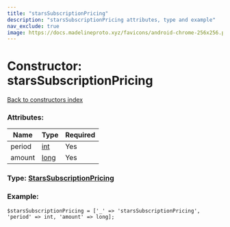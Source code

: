 ```yaml
---
title: "starsSubscriptionPricing"
description: "starsSubscriptionPricing attributes, type and example"
nav_exclude: true
image: https://docs.madelineproto.xyz/favicons/android-chrome-256x256.png
---
```

# Constructor: starsSubscriptionPricing  
[Back to constructors index](/API_docs/constructors/index.html)



### Attributes:

| Name     |    Type       | Required |
|----------|---------------|----------|
|period|[int](/API_docs/types/int.html) | Yes|
|amount|[long](/API_docs/types/long.html) | Yes|



### Type: [StarsSubscriptionPricing](/API_docs/types/StarsSubscriptionPricing.html)


### Example:

```
$starsSubscriptionPricing = ['_' => 'starsSubscriptionPricing', 'period' => int, 'amount' => long];
```  
